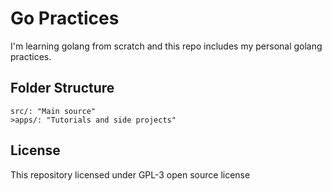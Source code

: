 # Go Practices

I'm learning golang from scratch and this repo includes my personal golang practices.

## Folder Structure

```shell
src/: "Main source"
>apps/: "Tutorials and side projects"
```

## License

This repository licensed under GPL-3 open source license
